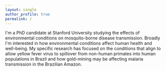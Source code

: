 ```yaml
---
layout: single
author_profile: true
permalink: /
---
```



I'm a PhD candidate at Stanford University studying the effects of environmental conditions on mosquito-borne disease transmission. Broadly I'm interested in how environmental conditions affect human health and well-being. My specific research has focused on the conditions that align to allow yellow fever virus to spillover from non-human primates into human populations in Brazil and how gold-mining may be affecting malaria transmission in the Brazilian Amazon. 
